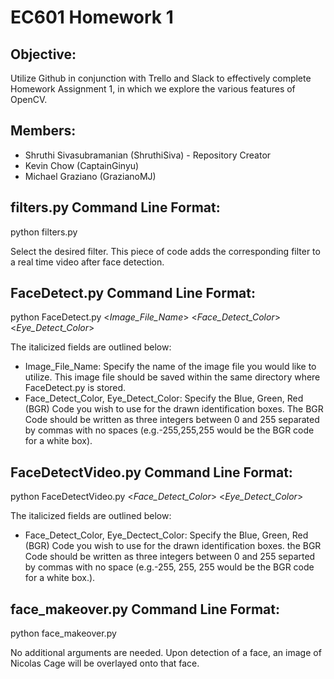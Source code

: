 # EC601 Homework 1

## Objective:
Utilize Github in conjunction with Trello and Slack to effectively complete Homework Assignment 1, in which we explore the various features of OpenCV.

## Members:
* Shruthi Sivasubramanian (ShruthiSiva) - Repository Creator
* Kevin Chow (CaptainGinyu)
* Michael Graziano (GrazianoMJ)

## filters.py Command Line Format:
python filters.py

Select the desired filter.
This piece of code adds the corresponding filter to a real time video after face detection.
 
## FaceDetect.py Command Line Format:
python FaceDetect.py <*Image_File_Name*> <*Face_Detect_Color*> <*Eye_Detect_Color*>

The italicized fields are outlined below:
* Image_File_Name: Specify the name of the image file you would like to utilize. This image file should be saved within the same directory where FaceDetect.py is stored.
* Face_Detect_Color, Eye_Detect_Color: Specify the Blue, Green, Red (BGR) Code you wish to use for the drawn identification boxes. The BGR Code should be written as three integers between 0 and 255 separated by commas with no spaces (e.g.-255,255,255 would be the BGR code for a white box).

## FaceDetectVideo.py Command Line Format:
python FaceDetectVideo.py <*Face_Detect_Color*> <*Eye_Detect_Color*>

The italicized fields are outlined below:
* Face_Detect_Color, Eye_Dectect_Color: Specify the Blue, Green, Red (BGR) Code you wish to use for the drawn identification boxes. the BGR Code should be written as three integers between 0 and 255 separted by commas with no space (e.g.-255, 255, 255 would be the BGR code for a white box.).

## face_makeover.py Command Line Format:
python face_makeover.py

No additional arguments are needed.  Upon detection of a face, an image of Nicolas Cage will be overlayed onto that face.
